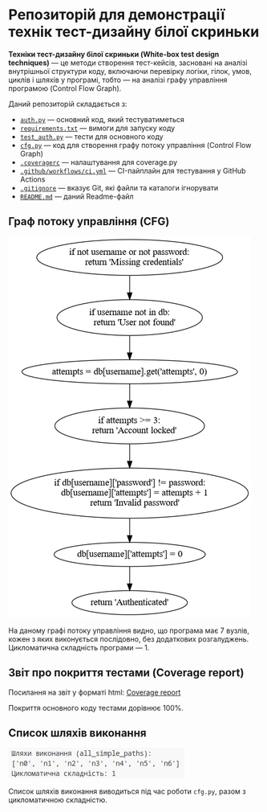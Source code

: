 # Репозиторій для демонстрації технік тест-дизайну білої скриньки

**Техніки тест-дизайну білої скриньки (White-box test design techniques)** — це методи створення тест-кейсів, засновані на аналізі внутрішньої структури коду, включаючи перевірку логіки, гілок, умов, циклів і шляхів у програмі, тобто — на аналізі графу управління програмою (Control Flow Graph).

Даний репозиторій складається з:
- [`auth.py`](auth.py) — основний код, який тестуватиметься
- [`requirements.txt`](requirements.txt) — вимоги для запуску коду
- [`test_auth.py`](test_auth.py) — тести для основного коду
- [`cfg.py`](cfg.py) — код для створення графу потоку управління (Control Flow Graph)
- [`.coveragerc`](.coveragerc) — налаштування для coverage.py
- [`.github/workflows/ci.yml`](.github/workflows/ci.yml) — CI-пайплайн для тестування у GitHub Actions
- [`.gitignore`](.gitignore) — вказує Git, які файли та каталоги ігнорувати
- [`README.md`](README.md) — даний Readme-файл

## Граф потоку управління (CFG)

![Граф потоку управління](docs/img/cfg_fin.png)

На даному графі потоку управління видно, що програма має 7 вузлів, кожен з яких виконується послідовно, без додаткових розгалуджень. Цикломатична складність програми — 1.

## Звіт про покриття тестами (Coverage report)

Посилання на звіт у форматі html: [Coverage report](https://k05ty.github.io/my-white-box-testing-lab)

Покриття основного коду тестами дорівнює 100%.

## Список шляхів виконання

![Список шляхів виконання](docs/img/all_simple_path.png)

Список шляхів виконання виводиться під час роботи `cfg.py`, разом з цикломатичною складністю.
